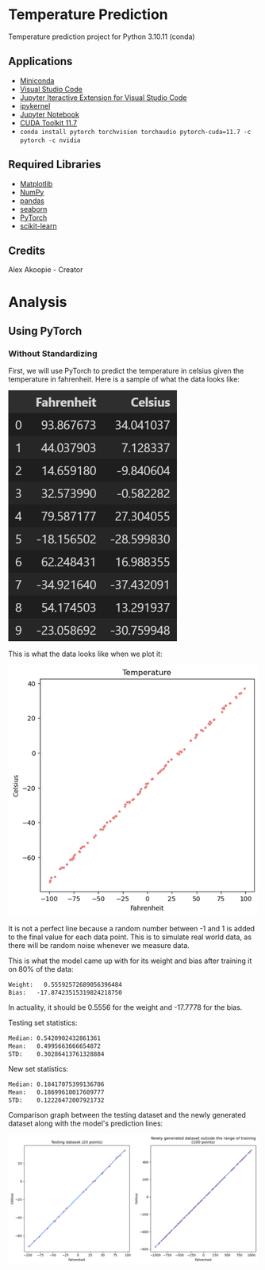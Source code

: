 # Temperature Prediction

Temperature prediction project for Python 3.10.11 (conda)

## Applications

* [Miniconda](https://docs.conda.io/en/latest/miniconda.html "Miniconda download")
* [Visual Studio Code](https://code.visualstudio.com/download "Visual Studio Code download")
* [Jupyter Iteractive Extension for Visual Studio Code](https://marketplace.visualstudio.com/items?itemName=ms-toolsai.jupyter "Jupyter Extension for Visual Studio Code installation page")
* [ipykernel](https://pypi.org/project/ipykernel/ "ipykernel for Jupyter")
* [Jupyter Notebook](https://jupyter.org/ "Jupyter Notebook download")
* [CUDA Toolkit 11.7](https://developer.nvidia.com/cuda-11-7-0-download-archive?target_os=Windows&target_arch=x86_64&target_version=10 "CUDA Toolkit 11.7 for Windows")
* `conda install pytorch torchvision torchaudio pytorch-cuda=11.7 -c pytorch -c nvidia`

## Required Libraries

* [Matplotlib](https://matplotlib.org/)
* [NumPy](https://numpy.org/)
* [pandas](https://pandas.pydata.org/)
* [seaborn](https://seaborn.pydata.org/)
* [PyTorch](https://pytorch.org/)
* [scikit-learn](https://scikit-learn.org/stable/)

## Credits

Alex Akoopie - Creator

# Analysis

## Using PyTorch

### Without Standardizing

First, we will use PyTorch to predict the temperature in celsius given the temperature in fahrenheit. Here is a sample of what the data looks like:

![Sample Fahrenheit Celsius Data](data_fahrenheit_celsius_sample.png)

This is what the data looks like when we plot it:

![Fahrenheit Celsius Data Graphed](data_fahrenheit_celsius.png)

It is not a perfect line because a random number between -1 and 1 is added to the final value for each data point. This is to simulate real world data, as there will be random noise whenever we measure data.

This is what the model came up with for its weight and bias after training it on 80% of the data:

```
Weight:	  0.55592572689056396484
Bias:	-17.87423515319824218750
```

In actuality, it should be 0.5556 for the weight and -17.7778 for the bias.

Testing set statistics:

```
Median:	0.5420902432861361
Mean:	0.4995663666654872
STD:	0.30286413761328884
```

New set statistics:

```
Median:	0.18417075399136706
Mean:	0.18699610017609777
STD:	0.12226472007921732
```

Comparison graph between the testing dataset and the newly generated dataset along with the model's prediction lines:

![Testing Fahrenheit Celsius Data Graphed](testing_fahrenheit_celsius.png)
